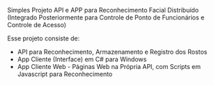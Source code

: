 Simples Projeto API e APP para Reconhecimento Facial Distribuído
(Integrado Posteriormente para Controle de Ponto de Funcionários e Controle de Acesso)

Esse projeto consiste de:
- API para Reconhecimento, Armazenamento e Registro dos Rostos
- App Cliente (Interface) em C# para Windows
- App Cliente Web - Páginas Web na Própria API, com Scripts em Javascript para Reconhecimento
